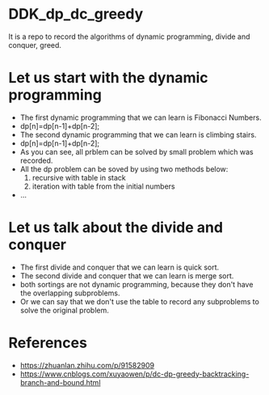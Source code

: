 # DDK_dp_dc_greedy
It is a repo to record the algorithms of dynamic programming, divide and conquer, greed.

# Let us start with the dynamic programming
* The first dynamic programming that we can learn is Fibonacci Numbers.
* dp[n]=dp[n-1]+dp[n-2];
* The second dynamic programming that we can learn is climbing stairs.
* dp[n]=dp[n-1]+dp[n-2];
* As you can see, all prblem can be solved by small problem which was recorded.
* All the dp problem can be soved by using two methods below:
  1. recursive with table in stack 
  2. iteration with table from the initial numbers
* ...

# Let us talk about the divide and conquer
* The first divide and conquer that we can learn is quick sort. 
* The second divide and conquer that we can learn is merge sort. 
* both sortings are not dynamic programming, because they don't have the overlapping subproblems.
* Or we can say that we don't use the table to record any subproblems to solve the original problem.

# References
* https://zhuanlan.zhihu.com/p/91582909
* https://www.cnblogs.com/xuyaowen/p/dc-dp-greedy-backtracking-branch-and-bound.html
